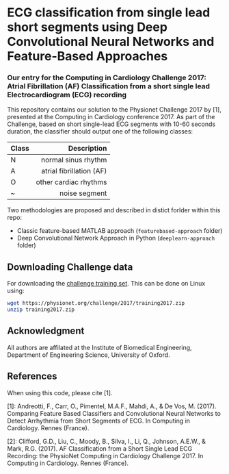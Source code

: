 # ECG classification from single lead short segments using Deep Convolutional Neural Networks and Feature-Based Approaches
### Our entry for the Computing in Cardiology Challenge 2017: Atrial Fibrillation (AF) Classification from a short single lead Electrocardiogram (ECG) recording

This repository contains our solution to the Physionet Challenge 2017 by [1], presented at the Computing in Cardiology conference 2017. As part of the Challenge, based on short single-lead ECG segments with 10-60 seconds duration, the classifier should output one of the following classes:

| Class  | Description |
| ----- | -------------------:|
| N | normal sinus rhythm |
| A | atrial fibrillation (AF) |
| O | other cardiac rhythms |
| ~ | noise segment |


Two methodologies are proposed and described in distict forlder within this repo:

* Classic feature-based MATLAB approach (`featurebased-approach` folder)
* Deep Convolutional Network Approach in Python (`deeplearn-approach` folder)


## Downloading Challenge data

For downloading the [challenge training set](https://physionet.org/challenge/2017/training2017.zip). This can be done on Linux using:

```bash
wget https://physionet.org/challenge/2017/training2017.zip
unzip training2017.zip
```

## Acknowledgment
All authors are affilated at the Institute of Biomedical Engineering, Department of Engineering Science, University of Oxford.

## References

When using this code, please cite [1].

[1]: Andreotti, F., Carr, O., Pimentel, M.A.F., Mahdi, A., & De Vos, M. (2017). Comparing Feature Based Classifiers and Convolutional Neural Networks to Detect Arrhythmia from Short Segments of ECG. In Computing in Cardiology. Rennes (France).

[2]: Clifford, G.D., Liu, C., Moody, B., Silva, I., Li, Q., Johnson, A.E.W., & Mark, R.G. (2017). AF Classification from a Short Single Lead ECG Recording: the PhysioNet Computing in Cardiology Challenge 2017. In Computing in Cardiology. Rennes (France).
